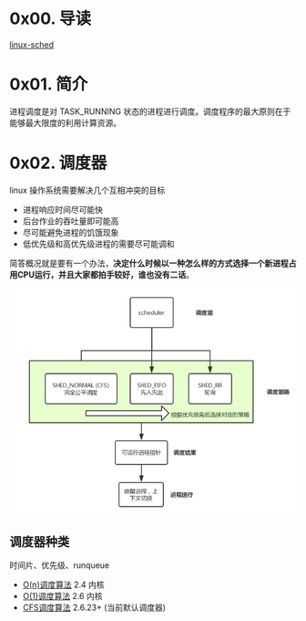 # 0x00. 导读

[linux-sched](https://s3.shizhz.me/linux-sched/task)

# 0x01. 简介

进程调度是对 TASK_RUNNING 状态的进程进行调度。调度程序的最大原则在于能够最大限度的利用计算资源。

# 0x02. 调度器

linux 操作系统需要解决几个互相冲突的目标

- 进程响应时间尽可能快
- 后台作业的吞吐量即可能高
- 尽可能避免进程的饥饿现象
- 低优先级和高优先级进程的需要尽可能调和

简答概况就是要有一个办法，**决定什么时候以一种怎么样的方式选择一个新进程占用CPU运行，并且大家都拍手较好，谁也没有二话**。

![Alt text](../../pic/linux/sched/scheduler_purpose.png)

## 调度器种类

时间片、优先级、runqueue

- [O(n)调度算法](./O(n)调度算法.md) 2.4 内核
- [O(1)调度算法](./O(1)调度算法.md) 2.6 内核
- [CFS调度算法](./CFS调度算法.md) 2.6.23+ (当前默认调度器)
